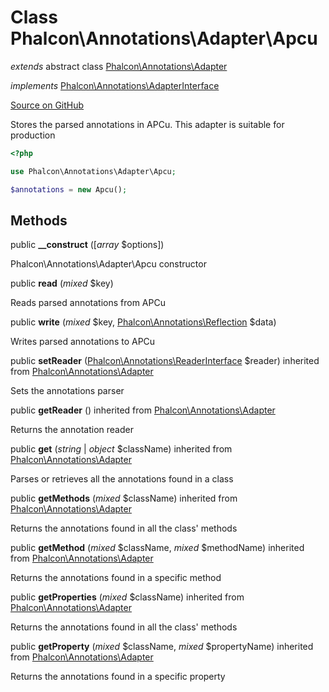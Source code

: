 # Class **Phalcon\\Annotations\\Adapter\\Apcu**

*extends* abstract class [Phalcon\Annotations\Adapter](/en/3.1/api/Phalcon_Annotations_Adapter)

*implements* [Phalcon\Annotations\AdapterInterface](/en/3.1/api/Phalcon_Annotations_AdapterInterface)

<a href="https://github.com/phalcon/cphalcon/blob/master/phalcon/annotations/adapter/apcu.zep" class="btn btn-default btn-sm">Source on GitHub</a>

Stores the parsed annotations in APCu. This adapter is suitable for production

```php
<?php

use Phalcon\Annotations\Adapter\Apcu;

$annotations = new Apcu();

```


## Methods
public  **__construct** ([*array* $options])

Phalcon\\Annotations\\Adapter\\Apcu constructor



public  **read** (*mixed* $key)

Reads parsed annotations from APCu



public  **write** (*mixed* $key, [Phalcon\Annotations\Reflection](/en/3.1/api/Phalcon_Annotations_Reflection) $data)

Writes parsed annotations to APCu



public  **setReader** ([Phalcon\Annotations\ReaderInterface](/en/3.1/api/Phalcon_Annotations_ReaderInterface) $reader) inherited from [Phalcon\Annotations\Adapter](/en/3.1/api/Phalcon_Annotations_Adapter)

Sets the annotations parser



public  **getReader** () inherited from [Phalcon\Annotations\Adapter](/en/3.1/api/Phalcon_Annotations_Adapter)

Returns the annotation reader



public  **get** (*string* | *object* $className) inherited from [Phalcon\Annotations\Adapter](/en/3.1/api/Phalcon_Annotations_Adapter)

Parses or retrieves all the annotations found in a class



public  **getMethods** (*mixed* $className) inherited from [Phalcon\Annotations\Adapter](/en/3.1/api/Phalcon_Annotations_Adapter)

Returns the annotations found in all the class' methods



public  **getMethod** (*mixed* $className, *mixed* $methodName) inherited from [Phalcon\Annotations\Adapter](/en/3.1/api/Phalcon_Annotations_Adapter)

Returns the annotations found in a specific method



public  **getProperties** (*mixed* $className) inherited from [Phalcon\Annotations\Adapter](/en/3.1/api/Phalcon_Annotations_Adapter)

Returns the annotations found in all the class' methods



public  **getProperty** (*mixed* $className, *mixed* $propertyName) inherited from [Phalcon\Annotations\Adapter](/en/3.1/api/Phalcon_Annotations_Adapter)

Returns the annotations found in a specific property



